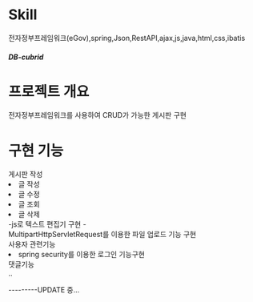 # Skill

전자정부프레임워크(eGov),spring,Json,RestAPI,ajax,js,java,html,css,ibatis


<h5>DB-cubrid</h5>

<h1>프로젝트 개요</h1>
전자정부프레임워크를 사용하여 CRUD가 가능한 게시판 구현
<h1>구현 기능</h1>
게시판 작성
<li>글 작성</li>
<li>글 수정</li>
<li>글 조회</li>
<li>글 삭제</li>
-js로 텍스트 편집기 구현 -<br>
MultipartHttpServletRequest를 이용한 파일 업로드 기능 구현<br>
사용자 관련기능
<li>spring security를 이용한 로그인 기능구현</li>
댓글기능<br>
..

---------UPDATE 중...
